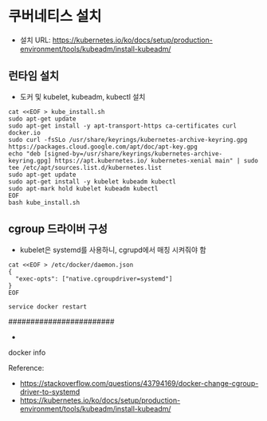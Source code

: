 # 쿠버네티스 설치 
- 설치 URL: https://kubernetes.io/ko/docs/setup/production-environment/tools/kubeadm/install-kubeadm/

## 런타임 설치
- 도커 및 kubelet, kubeadm, kubectl 설치 
```
cat <<EOF > kube_install.sh
sudo apt-get update
sudo apt-get install -y apt-transport-https ca-certificates curl docker.io
sudo curl -fsSLo /usr/share/keyrings/kubernetes-archive-keyring.gpg https://packages.cloud.google.com/apt/doc/apt-key.gpg
echo "deb [signed-by=/usr/share/keyrings/kubernetes-archive-keyring.gpg] https://apt.kubernetes.io/ kubernetes-xenial main" | sudo tee /etc/apt/sources.list.d/kubernetes.list
sudo apt-get update
sudo apt-get install -y kubelet kubeadm kubectl
sudo apt-mark hold kubelet kubeadm kubectl
EOF
bash kube_install.sh
```

## cgroup 드라이버 구성
- kubelet은 systemd를 사용하니, cgrupd에서 매칭 시켜줘야 함

```
cat <<EOF > /etc/docker/daemon.json
{
  "exec-opts": ["native.cgroupdriver=systemd"]
}
EOF

service docker restart
```

########################


- 
docker info 

Reference:
- https://stackoverflow.com/questions/43794169/docker-change-cgroup-driver-to-systemd
- https://kubernetes.io/ko/docs/setup/production-environment/tools/kubeadm/install-kubeadm/
